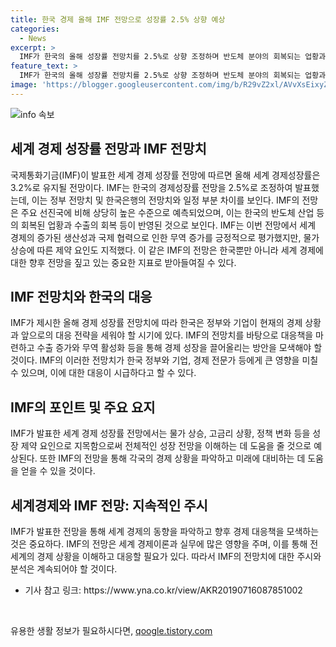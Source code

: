 ```yaml
---
title: 한국 경제 올해 IMF 전망으로 성장률 2.5% 상향 예상
categories:
  - News
excerpt: >
  IMF가 한국의 올해 성장률 전망치를 2.5%로 상향 조정하며 반도체 분야의 회복되는 업황과 수출 증가를 반영했다. 이는 정부 전망치와 유사하지만, 0.1%P 낮은 수치이다. IMF는 한국의 성장률 예측치가 선진국 중에서 높은 편이며, 세계 경제 성장률은 3.2%로 유지했다. 또한, IMF는 구조 개혁과 국제 협력으로 무역이 증가하는 등 긍정적인 측면을 강조하며, 정치적인 물가 상승과 고금리 상황 등을 성장 제약 요인으로 지적했다.
feature_text: >
  IMF가 한국의 올해 성장률 전망치를 2.5%로 상향 조정하며 반도체 분야의 회복되는 업황과 수출 증가를 반영했다. 이는 정부 전망치와 유사하지만, 0.1%P 낮은 수치이다. IMF는 한국의 성장률 예측치가 선진국 중에서 높은 편이며, 세계 경제 성장률은 3.2%로 유지했다. 또한, IMF는 구조 개혁과 국제 협력으로 무역이 증가하는 등 긍정적인 측면을 강조하며, 정치적인 물가 상승과 고금리 상황 등을 성장 제약 요인으로 지적했다.
image: 'https://blogger.googleusercontent.com/img/b/R29vZ2xl/AVvXsEixyZcFfHzMRdzZMjFBmAUKJYCLCGyLL1o632UiGVXcaFdKo_bkvkuCioo0uUKlGfBVcT3P84aROyZIXSBEx3Aw5nCQ3pTgDom1WDC4m8eifvWiAmWEEVb4x6G_l8C0QH225ldMjyaFvpxGEBGNO37VmDTDMHGhJPq73UglMfDca1-0aw/s1600/blogspot.png'
---
```


<p><img src="https://blogger.googleusercontent.com/img/b/R29vZ2xl/AVvXsEixyZcFfHzMRdzZMjFBmAUKJYCLCGyLL1o632UiGVXcaFdKo_bkvkuCioo0uUKlGfBVcT3P84aROyZIXSBEx3Aw5nCQ3pTgDom1WDC4m8eifvWiAmWEEVb4x6G_l8C0QH225ldMjyaFvpxGEBGNO37VmDTDMHGhJPq73UglMfDca1-0aw/s1600/blogspot.png" alt="info 속보" /></p>

<h2 data-ke-size="size26">세계 경제 성장률 전망과 IMF 전망치</h2>

<p>국제통화기금(IMF)이 발표한 세계 경제 성장률 전망에 따르면 올해 세계 경제성장률은 3.2%로 유지될 전망이다. IMF는 한국의 경제성장률 전망을 2.5%로 조정하여 발표했는데, 이는 정부 전망치 및 한국은행의 전망치와 일정 부분 차이를 보인다. IMF의 전망은 주요 선진국에 비해 상당히 높은 수준으로 예측되었으며, 이는 한국의 반도체 산업 등의 회복된 업황과 수출의 회복 등이 반영된 것으로 보인다. IMF는 이번 전망에서 세계 경제의 증가된 생산성과 국제 협력으로 인한 무역 증가를 긍정적으로 평가했지만, 물가 상승에 따른 제약 요인도 지적했다. 이 같은 IMF의 전망은 한국뿐만 아니라 세계 경제에 대한 향후 전망을 짚고 있는 중요한 지표로 받아들여질 수 있다. </p>

<h2 data-ke-size="size26">IMF 전망치와 한국의 대응</h2>

<p>IMF가 제시한 올해 경제 성장률 전망치에 따라 한국은 정부와 기업이 현재의 경제 상황과 앞으로의 대응 전략을 세워야 할 시기에 있다. IMF의 전망치를 바탕으로 대응책을 마련하고 수출 증가와 무역 활성화 등을 통해 경제 성장을 끌어올리는 방안을 모색해야 할 것이다. IMF의 이러한 전망치가 한국 정부와 기업, 경제 전문가 등에게 큰 영향을 미칠 수 있으며, 이에 대한 대응이 시급하다고 할 수 있다.</p>

<h2 data-ke-size="size26">IMF의 포인트 및 주요 요지</h2>

<p>IMF가 발표한 세계 경제 성장률 전망에서는 물가 상승, 고금리 상황, 정책 변화 등을 성장 제약 요인으로 지목함으로써 전체적인 성장 전망을 이해하는 데 도움을 줄 것으로 예상된다. 또한 IMF의 전망을 통해 각국의 경제 상황을 파악하고 미래에 대비하는 데 도움을 얻을 수 있을 것이다.</p>

<h2 data-ke-size="size26">세계경제와 IMF 전망: 지속적인 주시</h2>

<p>IMF가 발표한 전망을 통해 세계 경제의 동향을 파악하고 향후 경제 대응책을 모색하는 것은 중요하다. IMF의 전망은 세계 경제이론과 실무에 많은 영향을 주며, 이를 통해 전 세계의 경제 상황을 이해하고 대응할 필요가 있다. 따라서 IMF의 전망치에 대한 주시와 분석은 계속되어야 할 것이다.</p>

<ul>
  <li>기사 참고 링크: https://www.yna.co.kr/view/AKR20190716087851002</li>
</ul>

<p data-ke-size="size16">&nbsp;</p>
유용한 생활 정보가 필요하시다면, <a href="https://qoogle.tistory.com" rel="dofollow">qoogle.tistory.com</a>


